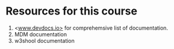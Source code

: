 # Resources for this course 

1. <www.devdocs.io> for comprehemsive list of documentation.
2. MDM documentation
3. w3shool documentation
